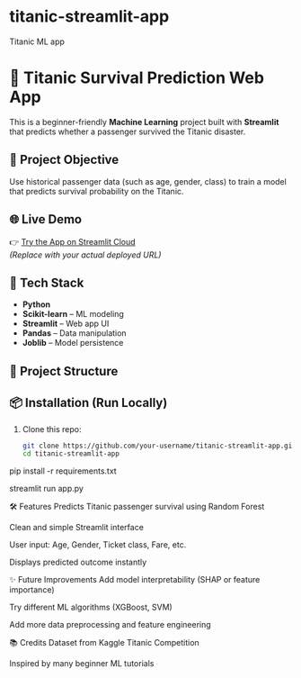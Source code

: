 # titanic-streamlit-app
Titanic ML app
# 🚢 Titanic Survival Prediction Web App

This is a beginner-friendly **Machine Learning** project built with **Streamlit** that predicts whether a passenger survived the Titanic disaster.

## 🎯 Project Objective

Use historical passenger data (such as age, gender, class) to train a model that predicts survival probability on the Titanic.

## 🌐 Live Demo

👉 [Try the App on Streamlit Cloud](https://your-app-link.streamlit.app)  
*(Replace with your actual deployed URL)*

## 🧠 Tech Stack

- **Python**
- **Scikit-learn** – ML modeling
- **Streamlit** – Web app UI
- **Pandas** – Data manipulation
- **Joblib** – Model persistence

## 📁 Project Structure


## 📦 Installation (Run Locally)

1. Clone this repo:
   ```bash
   git clone https://github.com/your-username/titanic-streamlit-app.git
   cd titanic-streamlit-app

pip install -r requirements.txt

streamlit run app.py

🛠️ Features
Predicts Titanic passenger survival using Random Forest

Clean and simple Streamlit interface

User input: Age, Gender, Ticket class, Fare, etc.

Displays predicted outcome instantly

✨ Future Improvements
Add model interpretability (SHAP or feature importance)

Try different ML algorithms (XGBoost, SVM)

Add more data preprocessing and feature engineering

📚 Credits
Dataset from Kaggle Titanic Competition

Inspired by many beginner ML tutorials

